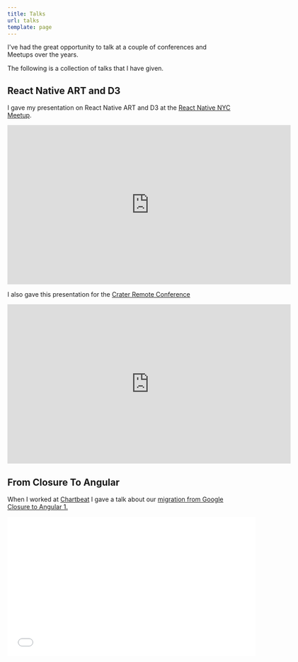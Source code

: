 ```yaml
---
title: Talks
url: talks
template: page
---
```


I've had the great opportunity to talk at a couple of conferences and Meetups over the years.

The following is a collection of talks that I have given.


## React Native ART and D3

I gave my presentation on React Native ART and D3 at the [React Native NYC Meetup](https://www.meetup.com/React-Native-NYC/events/235604127/).

<iframe width="640" height="360" src="https://www.youtube.com/embed/_OWsWNICfy4?rel=0&t=39m7s" frameborder="0" allowfullscreen></iframe>

I also gave this presentation for the [Crater Remote Conference](/blog/react-native-art-presentation/)

<iframe width="640" height="360" src="https://www.youtube.com/embed/gEHyyd9RU3s?rel=0" frameborder="0" allowfullscreen></iframe>

## From Closure To Angular

When I worked at [Chartbeat](http://www.chartbeat.com/) I gave a talk about our [migration from Google Closure to Angular 1.](http://hswolff.com/blog/chartbeat-presents-at-front-end-meetup/)

<iframe src="//www.youtube.com/embed/IVVzM6upJN4" width="560" height="315" frameborder="0" allowfullscreen="allowfullscreen"></iframe>
